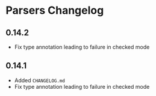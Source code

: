 # Parsers Changelog

## 0.14.2

- Fix type annotation leading to failure in checked mode

## 0.14.1

- Added `CHANGELOG.md`
- Fix type annotation leading to failure in checked mode
